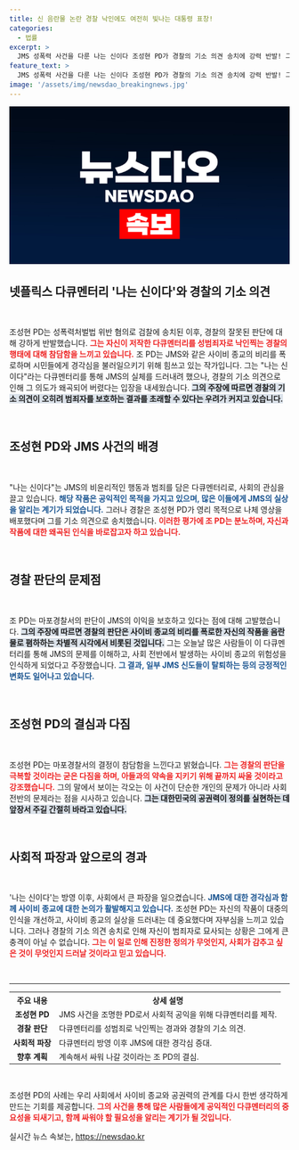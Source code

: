 ```yaml
---
title: 신 음란물 논란 경찰 낙인에도 여전히 빛나는 대통령 표창!
categories:
  - 법률
excerpt: >
  JMS 성폭력 사건을 다룬 나는 신이다 조성현 PD가 경찰의 기소 의견 송치에 강력 반발! 그는 자신이 성범죄자로 낙인찍힌 현실 속에서도 끝까지 싸울 것을 다짐하며, 공익적 목적의 작업이 왜곡되고 있다고 주장한다. 진실을 밝혀낼 이 싸움의 결말은 과연? 클릭해 보세요!
feature_text: >
  JMS 성폭력 사건을 다룬 나는 신이다 조성현 PD가 경찰의 기소 의견 송치에 강력 반발! 그는 자신이 성범죄자로 낙인찍힌 현실 속에서도 끝까지 싸울 것을 다짐하며, 공익적 목적의 작업이 왜곡되고 있다고 주장한다. 진실을 밝혀낼 이 싸움의 결말은 과연? 클릭해 보세요!
image: '/assets/img/newsdao_breakingnews.jpg'
---
```


<p><img src="/assets/img/newsdao_breakingnews.jpg" alt="koreaapp 속보" /></p>

<h2 data-ke-size="size26">넷플릭스 다큐멘터리 '나는 신이다'와 경찰의 기소 의견</h2>

<p data-ke-size="size16">&nbsp;</p>

<p>조성현 PD는 성폭력처벌법 위반 혐의로 검찰에 송치된 이후, 경찰의 잘못된 판단에 대해 강하게 반발했습니다. <b><span style="color: #ee2323;">그는 자신이 저작한 다큐멘터리를 성범죄자로 낙인찍는 경찰의 행태에 대해 참담함을 느끼고 있습니다.</span></b> 조 PD는 JMS와 같은 사이비 종교의 비리를 폭로하며 시민들에게 경각심을 불러일으키기 위해 힘쓰고 있는 작가입니다. 그는 "나는 신이다"라는 다큐멘터리를 통해 JMS의 실체를 드러내려 했으나, 경찰의 기소 의견으로 인해 그 의도가 왜곡되어 버렸다는 입장을 내세웠습니다. <b><span style="background-color: #21538527;">그의 주장에 따르면 경찰의 기소 의견이 오히려 범죄자를 보호하는 결과를 초래할 수 있다는 우려가 커지고 있습니다.</span></b> </p>

<p data-ke-size="size16">&nbsp;</p>

<h2 data-ke-size="size26">조성현 PD와 JMS 사건의 배경</h2>

<p data-ke-size="size16">&nbsp;</p>

<p>"나는 신이다"는 JMS의 비윤리적인 행동과 범죄를 담은 다큐멘터리로, 사회의 관심을 끌고 있습니다. <b><span style="color: #1a5490;">해당 작품은 공익적인 목적을 가지고 있으며, 많은 이들에게 JMS의 실상을 알리는 계기가 되었습니다.</span></b> 그러나 경찰은 조성현 PD가 영리 목적으로 나체 영상을 배포했다며 그를 기소 의견으로 송치했습니다. <b><span style="color: #ee2323;">이러한 평가에 조 PD는 분노하며, 자신과 작품에 대한 왜곡된 인식을 바로잡고자 하고 있습니다.</span></b></p>

<p data-ke-size="size16">&nbsp;</p>

<h2 data-ke-size="size26">경찰 판단의 문제점</h2>

<p data-ke-size="size16">&nbsp;</p>

<p>조 PD는 마포경찰서의 판단이 JMS의 이익을 보호하고 있다는 점에 대해 고발했습니다. <b><span style="background-color: #21538527;">그의 주장에 따르면 경찰의 판단은 사이비 종교의 비리를 폭로한 자신의 작품을 음란물로 폄하하는 차별적 시각에서 비롯된 것입니다.</span></b> 그는 오늘날 많은 사람들이 이 다큐멘터리를 통해 JMS의 문제를 이해하고, 사회 전반에서 발생하는 사이비 종교의 위험성을 인식하게 되었다고 주장했습니다. <b><span style="color: #1a5490;">그 결과, 일부 JMS 신도들이 탈퇴하는 등의 긍정적인 변화도 일어나고 있습니다.</span></b></p>

<p data-ke-size="size16">&nbsp;</p>

<h2 data-ke-size="size26">조성현 PD의 결심과 다짐</h2>

<p data-ke-size="size16">&nbsp;</p>

<p>조성현 PD는 마포경찰서의 결정이 참담함을 느낀다고 밝혔습니다. <b><span style="color: #ee2323;">그는 경찰의 판단을 극복할 것이라는 굳은 다짐을 하며, 아들과의 약속을 지키기 위해 끝까지 싸울 것이라고 강조했습니다.</span></b> 그의 말에서 보이는 각오는 이 사건이 단순한 개인의 문제가 아니라 사회 전반의 문제라는 점을 시사하고 있습니다. <b><span style="background-color: #21538527;">그는 대한민국의 공권력이 정의를 실현하는 데 앞장서 주길 간절히 바라고 있습니다.</span></b></p>

<p data-ke-size="size16">&nbsp;</p>

<h2 data-ke-size="size26">사회적 파장과 앞으로의 경과</h2>

<p data-ke-size="size16">&nbsp;</p>

<p>'나는 신이다'는 방영 이후, 사회에서 큰 파장을 일으켰습니다. <b><span style="color: #1a5490;">JMS에 대한 경각심과 함께 사이비 종교에 대한 논의가 활발해지고 있습니다.</span></b> 조성현 PD는 자신의 작품이 대중의 인식을 개선하고, 사이비 종교의 실상을 드러내는 데 중요했다며 자부심을 느끼고 있습니다. 그러나 경찰의 기소 의견 송치로 인해 자신이 범죄자로 묘사되는 상황은 그에게 큰 충격이 아닐 수 없습니다. <b><span style="color: #ee2323;">그는 이 일로 인해 진정한 정의가 무엇인지, 사회가 감추고 싶은 것이 무엇인지 드러날 것이라고 믿고 있습니다.</span></b></p>

<p data-ke-size="size16">&nbsp;</p>

<hr />

<table style="width: 100%;">
<tr>
    <th>주요 내용</th>
    <th>상세 설명</th>
</tr>
<tr>
    <td style="text-align: center; height: 17px;"><b>조성현 PD</b></td>
    <td style="text-align: left;">JMS 사건을 조명한 PD로서 사회적 공익을 위해 다큐멘터리를 제작.</td>
</tr>
<tr>
    <td style="text-align: center; height: 17px;"><b>경찰 판단</b></td>
    <td style="text-align: left;">다큐멘터리를 성범죄로 낙인찍는 경과와 경찰의 기소 의견.</td>
</tr>
<tr>
    <td style="text-align: center; height: 17px;"><b>사회적 파장</b></td>
    <td style="text-align: left;">다큐멘터리 방영 이후 JMS에 대한 경각심 증대.</td>
</tr>
<tr>
    <td style="text-align: center; height: 17px;"><b>향후 계획</b></td>
    <td style="text-align: left;">계속해서 싸워 나갈 것이라는 조 PD의 결심.</td>
</tr>
</table>

<p data-ke-size="size16">&nbsp;</p>

<p>조성현 PD의 사례는 우리 사회에서 사이비 종교와 공권력의 관계를 다시 한번 생각하게 만드는 기회를 제공합니다. <b><span style="color: #ee2323;">그의 사건을 통해 많은 사람들에게 공익적인 다큐멘터리의 중요성을 되새기고, 함께 싸워야 할 필요성을 알리는 계기가 될 것입니다.</span></b></p>
실시간 뉴스 속보는, <a href="https://newsdao.kr" rel="dofollow">https://newsdao.kr</a>


